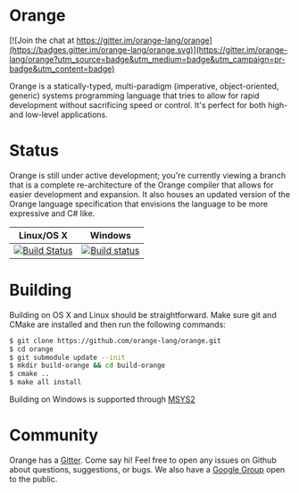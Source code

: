 # Orange

[![Join the chat at https://gitter.im/orange-lang/orange](https://badges.gitter.im/orange-lang/orange.svg)](https://gitter.im/orange-lang/orange?utm_source=badge&utm_medium=badge&utm_campaign=pr-badge&utm_content=badge)

Orange is a statically-typed, multi-paradigm (imperative, object-oriented, generic) systems programming language that tries to allow for rapid development without sacrificing speed or control. It's perfect for both high-and low-level applications.

# Status

Orange is still under active development; you're currently viewing a branch that is a complete re-architecture of the Orange compiler that allows for easier development and expansion. It also houses an updated version of the Orange language specification that envisions the language to be more expressive and C# like.

Linux/OS X  | Windows
------------- | -------------
[![Build Status](https://travis-ci.org/orange-lang/orange.svg?branch=rev-2)](https://travis-ci.org/orange-lang/orange) | [![Build status](https://ci.appveyor.com/api/projects/status/r4y46n573riuqfv1/branch/rev-2?svg=true)](https://ci.appveyor.com/project/rfratto/orange-9no7j/branch/rev-2)

# Building
Building on OS X and Linux should be straightforward. Make sure git and CMake are installed and then run the following commands:

```sh
$ git clone https://github.com/orange-lang/orange.git
$ cd orange
$ git submodule update --init
$ mkdir build-orange && cd build-orange
$ cmake ..
$ make all install
```

Building on Windows is supported through [MSYS2](https://msys2.github.io)

# Community

Orange has a [Gitter](https://gitter.im/orange-lang/orange?utm_source=share-link&utm_medium=link&utm_campaign=share-link). Come say hi! Feel free to open any issues on Github about questions, suggestions, or bugs. We also have a [Google Group](https://groups.google.com/forum/#!forum/orange-lang) open to the public.
